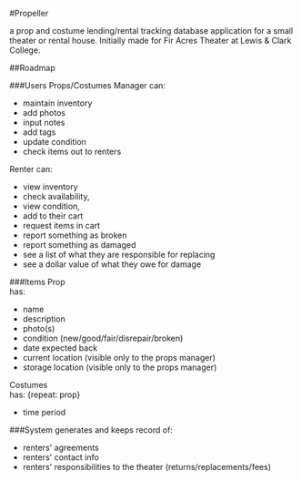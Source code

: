 #Propeller

a prop and costume lending/rental tracking database application for a small theater or rental house.  Initially made for Fir Acres Theater at Lewis & Clark College.

##Roadmap

###Users
Props/Costumes Manager
can:
- maintain inventory
- add photos
- input notes
- add tags
- update condition
- check items out to renters

Renter
can:
- view inventory
- check availability,
- view condition,
- add to their cart
- request items in cart
- report something as broken
- report something as damaged
- see a list of what they are responsible for replacing
- see a dollar value of what they owe for damage

###Items
Prop   
has:
- name
- description
- photo(s)
- condition (new/good/fair/disrepair/broken)
- date expected back
- current location (visible only to the props manager)
- storage location (visible only to the props manager)

Costumes   
has:
{repeat: prop}
- time period

###System
generates and keeps record of:  
- renters' agreements
- renters' contact info
- renters' responsibilities to the theater (returns/replacements/fees)
